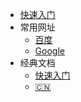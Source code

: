 - [快速入门](/快速入门.md)
- 常用网址
  - [百度](https://www.baidu.com)
  - [Google](https://www.google.com/)
- 经典文档
  - [快速入门](/快速入门.md)
  - [:cn:](/自定义导航栏.md)
